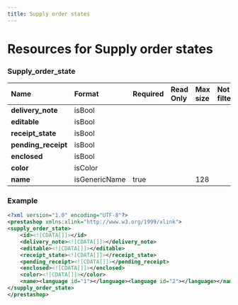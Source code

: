 ```yaml
---
title: Supply order states
---
```


# Resources for Supply order states

### Supply_order_state

|        Name         |    Format     | Required | Read Only | Max size | Not filterable | Description |
| :------------------ | :------------ | :------- | :-------- | :------- | :------------- | :---------- |
| **delivery_note**   | isBool        |          |           |          |                |             |
| **editable**        | isBool        |          |           |          |                |             |
| **receipt_state**   | isBool        |          |           |          |                |             |
| **pending_receipt** | isBool        |          |           |          |                |             |
| **enclosed**        | isBool        |          |           |          |                |             |
| **color**           | isColor       |          |           |          |                |             |
| **name**            | isGenericName | true     |           | 128      |                |             |


### Example

```xml
<?xml version="1.0" encoding="UTF-8"?>
<prestashop xmlns:xlink="http://www.w3.org/1999/xlink">
<supply_order_state>
	<id><![CDATA[]]></id>
	<delivery_note><![CDATA[]]></delivery_note>
	<editable><![CDATA[]]></editable>
	<receipt_state><![CDATA[]]></receipt_state>
	<pending_receipt><![CDATA[]]></pending_receipt>
	<enclosed><![CDATA[]]></enclosed>
	<color><![CDATA[]]></color>
	<name><language id="1"></language><language id="2"></language></name>
</supply_order_state>
</prestashop>

```

